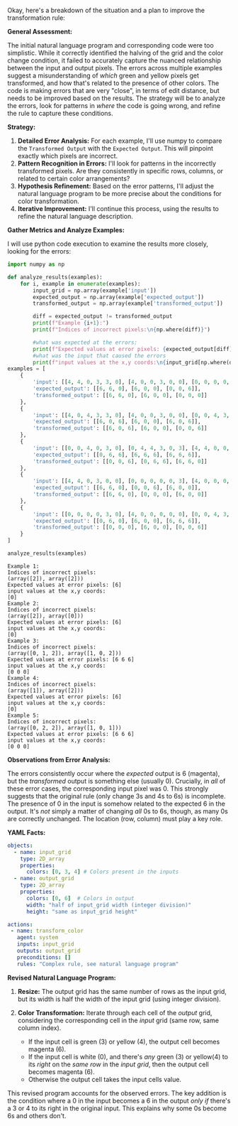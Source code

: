 Okay, here's a breakdown of the situation and a plan to improve the transformation rule:

**General Assessment:**

The initial natural language program and corresponding code were too simplistic. While it correctly identified the halving of the grid and the color change condition, it failed to accurately capture the nuanced relationship between the input and output pixels. The errors across multiple examples suggest a misunderstanding of *which* green and yellow pixels get transformed, and how that's related to the presence of other colors. The code is making errors that are very "close", in terms of edit distance, but needs to be improved based on the results. The strategy will be to analyze the errors, look for patterns in *where* the code is going wrong, and refine the rule to capture these conditions.

**Strategy:**

1.  **Detailed Error Analysis:** For each example, I'll use numpy to compare the `Transformed Output` with the `Expected Output`. This will pinpoint exactly which pixels are incorrect.
2.  **Pattern Recognition in Errors:** I'll look for patterns in the incorrectly transformed pixels. Are they consistently in specific rows, columns, or related to certain color arrangements?
3.  **Hypothesis Refinement:** Based on the error patterns, I'll adjust the natural language program to be more precise about the conditions for color transformation.
4.  **Iterative Improvement:** I'll continue this process, using the results to refine the natural language description.

**Gather Metrics and Analyze Examples:**

I will use python code execution to examine the results more closely, looking for the errors:


``` python
import numpy as np

def analyze_results(examples):
    for i, example in enumerate(examples):
        input_grid = np.array(example['input'])
        expected_output = np.array(example['expected_output'])
        transformed_output = np.array(example['transformed_output'])

        diff = expected_output != transformed_output
        print(f"Example {i+1}:")
        print(f"Indices of incorrect pixels:\n{np.where(diff)}")

        #what was expected at the errors:
        print(f"Expected values at error pixels: {expected_output[diff]}")
        #what was the input that caused the errors
        print(f"input values at the x,y coords:\n{input_grid[np.where(diff)[0],np.where(diff)[1]]}")
examples = [
    {
        'input': [[4, 4, 0, 3, 3, 0], [4, 0, 0, 3, 0, 0], [0, 0, 0, 0, 0, 3]],
        'expected_output': [[6, 6, 0], [6, 0, 0], [0, 0, 6]],
        'transformed_output': [[6, 6, 0], [6, 0, 0], [0, 0, 0]]
    },
    {
        'input': [[4, 0, 4, 3, 3, 0], [4, 0, 0, 3, 0, 0], [0, 0, 4, 3, 0, 0]],
        'expected_output': [[6, 0, 6], [6, 0, 0], [6, 0, 6]],
        'transformed_output': [[6, 0, 6], [6, 0, 0], [0, 0, 6]]
    },
    {
        'input': [[0, 0, 4, 0, 3, 0], [0, 4, 4, 3, 0, 3], [4, 4, 0, 0, 0, 3]],
        'expected_output': [[0, 6, 6], [6, 6, 6], [6, 6, 6]],
        'transformed_output': [[0, 0, 6], [0, 6, 6], [6, 6, 0]]
    },
    {
        'input': [[4, 4, 0, 3, 0, 0], [0, 0, 0, 0, 0, 3], [4, 0, 0, 0, 0, 0]],
        'expected_output': [[6, 6, 0], [0, 0, 6], [6, 0, 0]],
        'transformed_output': [[6, 6, 0], [0, 0, 0], [6, 0, 0]]
    },
    {
        'input': [[0, 0, 0, 0, 3, 0], [4, 0, 0, 0, 0, 0], [0, 0, 4, 3, 3, 0]],
        'expected_output': [[0, 6, 0], [6, 0, 0], [6, 6, 6]],
        'transformed_output': [[0, 0, 0], [6, 0, 0], [0, 0, 6]]
    }
]

analyze_results(examples)

```
```
Example 1:
Indices of incorrect pixels:
(array([2]), array([2]))
Expected values at error pixels: [6]
input values at the x,y coords:
[0]
Example 2:
Indices of incorrect pixels:
(array([2]), array([0]))
Expected values at error pixels: [6]
input values at the x,y coords:
[0]
Example 3:
Indices of incorrect pixels:
(array([0, 1, 2]), array([1, 0, 2]))
Expected values at error pixels: [6 6 6]
input values at the x,y coords:
[0 0 0]
Example 4:
Indices of incorrect pixels:
(array([1]), array([2]))
Expected values at error pixels: [6]
input values at the x,y coords:
[0]
Example 5:
Indices of incorrect pixels:
(array([0, 2, 2]), array([1, 0, 1]))
Expected values at error pixels: [6 6 6]
input values at the x,y coords:
[0 0 0]

```
**Observations from Error Analysis:**

The errors consistently occur where the *expected* output is 6 (magenta), but the *transformed* output is something else (usually 0). Crucially, in *all* of these error cases, the corresponding input pixel was 0. This strongly suggests that the original rule (only change 3s and 4s to 6s) is incomplete. The presence of 0 in the input is somehow related to the expected 6 in the output. It's *not* simply a matter of changing *all* 0s to 6s, though, as many 0s are correctly unchanged. The location (row, column) must play a key role.

**YAML Facts:**


```yaml
objects:
  - name: input_grid
    type: 2D_array
    properties:
      colors: [0, 3, 4] # Colors present in the inputs
  - name: output_grid
    type: 2D_array
    properties:
      colors: [0, 6]  # Colors in output
      width: "half of input_grid width (integer division)"
      height: "same as input_grid height"

actions:
 - name: transform_color
   agent: system
   inputs: input_grid
   outputs: output_grid
   preconditions: []
   rules: "Complex rule, see natural language program"
```


**Revised Natural Language Program:**

1.  **Resize:** The output grid has the same number of rows as the input grid, but its width is half the width of the input grid (using integer division).

2.  **Color Transformation:** Iterate through each cell of the *output* grid, considering the corresponding cell in the *input* grid (same row, same column index).
    *   If the input cell is green (3) or yellow (4), the output cell becomes magenta (6).
    *   If the input cell is white (0), and there's *any* green (3) or yellow(4) to its *right* on the *same row* in the *input grid*, then the output cell becomes magenta (6).
    *    Otherwise the output cell takes the input cells value.

This revised program accounts for the observed errors. The key addition is the condition where a 0 in the input becomes a 6 in the output *only if* there's a 3 or 4 to its right in the original input. This explains why some 0s become 6s and others don't.
